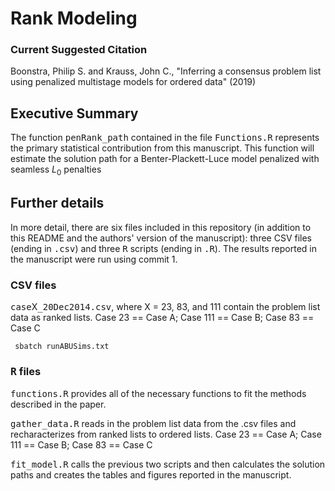 # Rank Modeling

### Current Suggested Citation

Boonstra, Philip S. and Krauss, John C., "Inferring a consensus problem list using penalized multistage models for ordered data" (2019) 


## Executive Summary
The function <samp>penRank_path</samp> contained in the file <samp>Functions.R</samp> represents the primary statistical contribution from this manuscript. This function will estimate the solution path for a Benter-Plackett-Luce model penalized with seamless $L_0$ penalties

## Further details

In more detail, there are six files included in this repository (in addition to this README and the authors' version of the manuscript): three CSV files (ending in <samp>.csv</samp>) and three <samp>R</samp> scripts (ending in  <samp>.R</samp>). The results reported in the manuscript were run using commit 1.

### CSV files

<samp>case</samp>X<samp>_20Dec2014.csv</samp>, where X = 23, 83, and 111 contain the problem list data as ranked lists. Case 23 == Case A; Case 111 == Case B; Case 83 == Case C

<code> sbatch runABUSims.txt </code>

### <samp>R</samp> files

<samp>functions.R</samp> provides all of the necessary functions to fit the methods described in the paper. 

<samp>gather_data.R</samp> reads in the problem list data from the .csv files and recharacterizes from ranked lists to ordered lists. Case 23 == Case A; Case 111 == Case B; Case 83 == Case C

<samp>fit_model.R</samp> calls the previous two scripts and then calculates the solution paths and creates the tables and figures reported in the manuscript. 